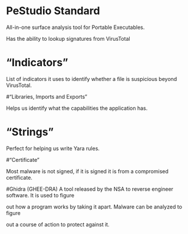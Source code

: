 # PeStudio Standard
All-in-one surface analysis tool for Portable Executables. 

Has the ability to lookup signatures from VirusTotal

# “Indicators” 

List of indicators it uses to identify whether a file is suspicious beyond VirusTotal.

#“Libraries, Imports and Exports”

Helps us identify what the capabilities the application has.  

# “Strings”

Perfect for helping us write Yara rules.

#“Certificate”

Most malware is not signed, if it is signed it is from a compromised certificate.

#Ghidra (GHEE-DRA)
A tool released by the NSA to reverse engineer software.  It is used to figure

out how a program works by taking it apart.  Malware can be analyzed to figure

out a course of action to protect against it.
